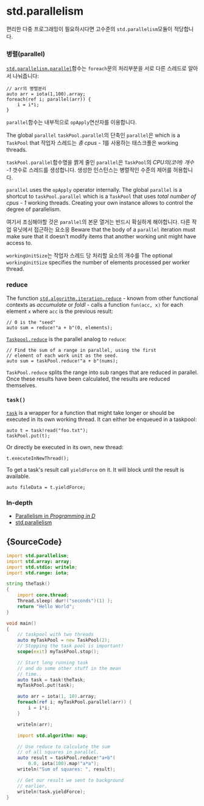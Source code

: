 # std.parallelism

편리한 다중 프로그래밍이 필요하시다면
고수준의 `std.parallelism`모듈이 적당합니다.

### 병렬(parallel)

[`std.parallelism.parallel`](http://dlang.org/phobos/std_parallelism.html#.parallel)함수는 `foreach`문의 처리부분을 서로 다른 스레드로 알아서 나눠줍니다:

    // arr의 병렬분리
    auto arr = iota(1,100).array;
    foreach(ref i; parallel(arr)) {
        i = i*i;
    }

`parallel`함수는 내부적으로 `opApply`연산자를 이용합니다.

The global `parallel`  `taskPool.parallel`의 단축인 `parallel`은
which is a `TaskPool` that 작업자 스레드는 *총 cpus - 1*를 사용하는 태스크풀은 
working threads.


`taskPool.parallel`함수명을 짥게 줄인 `parallel`은
`TaskPool`의 *CPU의(코어) 개수 -1* 갯수로 스레드를 생성합니다.
생성한 인스턴스는 병렬적인 수준의 제어를 허용합니다.

`parallel` uses the `opApply` operator internally.
The global `parallel`  is a shortcut to `taskPool.parallel`
which is a `TaskPool` that uses *total number of cpus - 1*
working threads. Creating your own instance allows
to control the degree of parallelism.

여기서 조심해야할 것은 `parallel`의 본문 열거는 반드시 확실하게 해야합니다.
다른 작업 유닛에서 접근하는 요소응
Beware that the body of a `parallel` iteration must
make sure that it doesn't modify items that another
working unit might have access to.

`workingUnitSize`는 작업자 스레드 당 처리할 요소의 개수를 
The optional `workingUnitSize` specifies the number of elements processed
per worker thread.

### reduce

The function
[`std.algorithm.iteration.reduce`](http://dlang.org/phobos/std_algorithm_iteration.html#reduce) -
known from other functional contexts as *accumulate* or *foldl* -
calls a function `fun(acc, x)` for each element `x`
where `acc` is the previous result:

    // 0 is the "seed"
    auto sum = reduce!"a + b"(0, elements);

[`Taskpool.reduce`](http://dlang.org/phobos/std_parallelism.html#.TaskPool.reduce)
is the parallel analog to `reduce`:

    // Find the sum of a range in parallel, using the first
    // element of each work unit as the seed.
    auto sum = taskPool.reduce!"a + b"(nums);

`TaskPool.reduce` splits the range into
sub ranges that are reduced in parallel. Once these
results have been calculated, the results are reduced
themselves.

### `task()`

[`task`](http://dlang.org/phobos/std_parallelism.html#.task) is a wrapper for a function
that might take longer or should be executed in
its own working thread. It can either be enqueued
in a taskpool:

    auto t = task!read("foo.txt");
    taskPool.put(t);

Or directly be executed in its own, new thread:

    t.executeInNewThread();

To get a task's result call `yieldForce`
on it. It will block until the result is available.

    auto fileData = t.yieldForce;

### In-depth

- [Parallelism in _Programming in D_](http://ddili.org/ders/d.en/parallelism.html)
- [std.parallelism](http://dlang.org/phobos/std_parallelism.html)

## {SourceCode}

```d
import std.parallelism;
import std.array: array;
import std.stdio: writeln;
import std.range: iota;

string theTask()
{
    import core.thread;
    Thread.sleep( dur!("seconds")(1) );
    return "Hello World";
}

void main()
{
    // taskpool with two threads
    auto myTaskPool = new TaskPool(2);
    // Stopping the task pool is important!
    scope(exit) myTaskPool.stop();

    // Start long running task
    // and do some other stuff in the mean
    // time..
    auto task = task!theTask;
    myTaskPool.put(task);

    auto arr = iota(1, 10).array;
    foreach(ref i; myTaskPool.parallel(arr)) {
        i = i*i;
    }

    writeln(arr);

    import std.algorithm: map;

    // Use reduce to calculate the sum
    // of all squares in parallel.
    auto result = taskPool.reduce!"a+b"(
        0.0, iota(100).map!"a*a");
    writeln("Sum of squares: ", result);

    // Get our result we sent to background
    // earlier.
    writeln(task.yieldForce);
}
```
